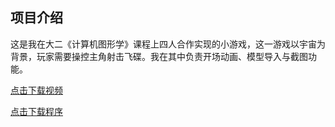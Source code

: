 ## 项目介绍

这是我在大二《计算机图形学》课程上四人合作实现的小游戏，这一游戏以宇宙为背景，玩家需要操控主角射击飞碟。我在其中负责开场动画、模型导入与截图功能。

[点击下载视频](../assets/CGgame.mp4)

[点击下载程序](../assets/CGgame.exe)
